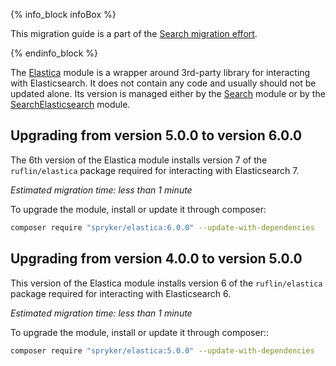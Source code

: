 

{% info_block infoBox %}

This migration guide is a part of the [Search migration effort](/docs/pbc/all/search/{{site.version}}/base-shop/install-and-upgrade/search-migration-concept.html).

{% endinfo_block %}

The [Elastica](https://github.com/spryker/elastica) module is a wrapper around 3rd-party library for interacting with Elasticsearch. It does not contain any code and usually should not be updated alone. Its version is managed either by the [Search](https://github.com/spryker/search) module or by the [SearchElasticsearch](https://github.com/spryker/search-elasticsearch) module.

## Upgrading from version 5.0.0 to version 6.0.0

The 6th version of the Elastica module installs version 7 of the `ruflin/elastica` package required for interacting with Elasticsearch 7.

*Estimated migration time: less than 1 minute*

To upgrade the module, install or update it through composer:

```bash
composer require "spryker/elastica:6.0.0" --update-with-dependencies
```

## Upgrading from version 4.0.0 to version 5.0.0

This version of the Elastica module installs version 6 of the `ruflin/elastica` package required for interacting with Elasticsearch 6.

*Estimated migration time: less than 1 minute*

To upgrade the module, install or update it through composer::

```bash
composer require "spryker/elastica:5.0.0" --update-with-dependencies
```
